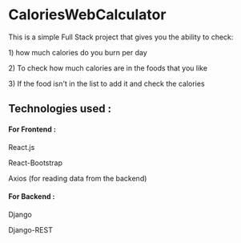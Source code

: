 # CaloriesWebCalculator

<p> This is a simple Full Stack project that gives you the ability to check:</p>
  <p> 1) how much calories do you burn per day </p>
  <p> 2) To check how much calories are in the foods that you like </p>
  <p> 3) If the food isn't in the list to add it and check the calories </p>
  
  <h2>Technologies used :</h2>
  <h4>For Frontend :</h4>
  <p>React.js</p>
  <p>React-Bootstrap</p>
  <p>Axios (for reading data from the backend)</p>
  <h4>For Backend :</h4>
  <p>Django</p>
  <p>Django-REST</p>
 
